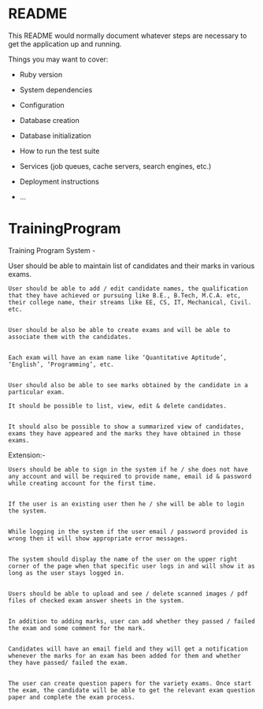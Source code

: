 # README

This README would normally document whatever steps are necessary to get the
application up and running.

Things you may want to cover:

* Ruby version

* System dependencies

* Configuration

* Database creation

* Database initialization

* How to run the test suite

* Services (job queues, cache servers, search engines, etc.)

* Deployment instructions

* ...
# TrainingProgram


Training Program System -


User should be able to maintain list of candidates and their marks in various exams.

    User should be able to add / edit candidate names, the qualification that they have achieved or pursuing like B.E., B.Tech, M.C.A. etc, their college name, their streams like EE, CS, IT, Mechanical, Civil. etc. 


    User should be also be able to create exams and will be able to associate them with the candidates.


    Each exam will have an exam name like ‘Quantitative Aptitude’, ‘English’, ‘Programming’, etc.


    User should also be able to see marks obtained by the candidate in a particular exam.

    It should be possible to list, view, edit & delete candidates.


    It should also be possible to show a summarized view of candidates, exams they have appeared and the marks they have obtained in those exams.


Extension:-

    Users should be able to sign in the system if he / she does not have any account and will be required to provide name, email id & password while creating account for the first time.


    If the user is an existing user then he / she will be able to login the system.


    While logging in the system if the user email / password provided is wrong then it will show appropriate error messages.


    The system should display the name of the user on the upper right corner of the page when that specific user logs in and will show it as long as the user stays logged in.


    Users should be able to upload and see / delete scanned images / pdf files of checked exam answer sheets in the system.


    In addition to adding marks, user can add whether they passed / failed the exam and some comment for the mark.


    Candidates will have an email field and they will get a notification whenever the marks for an exam has been added for them and whether they have passed/ failed the exam.


    The user can create question papers for the variety exams. Once start the exam, the candidate will be able to get the relevant exam question paper and complete the exam process.
